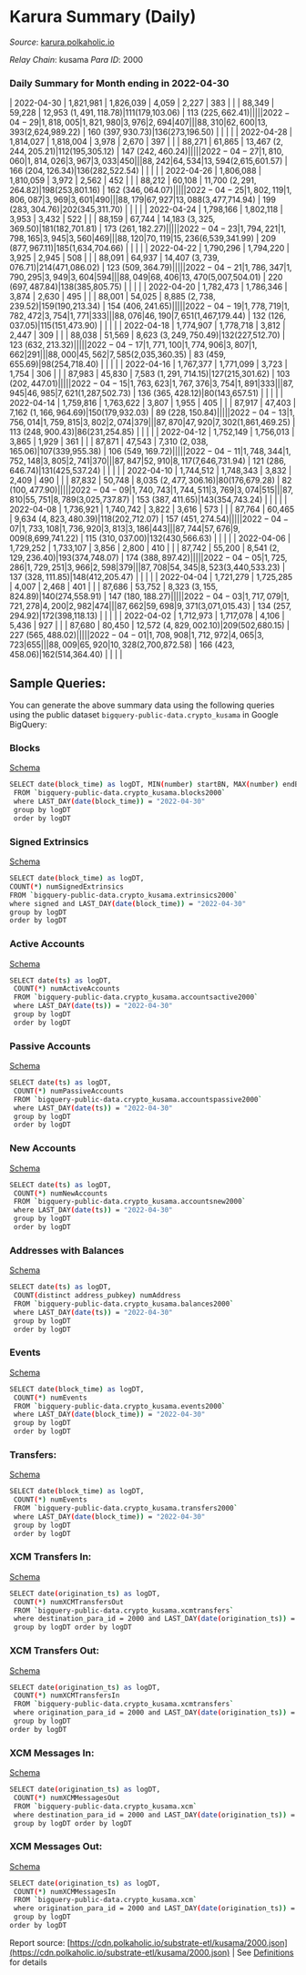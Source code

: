 # Karura Summary (Daily)

_Source_: [karura.polkaholic.io](https://karura.polkaholic.io)

*Relay Chain*: kusama
*Para ID*: 2000



### Daily Summary for Month ending in 2022-04-30


| 2022-04-30 | 1,821,981 | 1,826,039 | 4,059 | 2,227 | 383 |  |  | 88,349 | 59,228 | 12,953 ($1,491,118.78) | 111 ($179,103.06) | 113 ($225,662.41) |  |  |  |
| 2022-04-29 | 1,818,005 | 1,821,980 | 3,976 | 2,694 | 407 |  |  | 88,310 | 62,600 | 13,393 ($2,624,989.22) | 160 ($397,930.73) | 136 ($273,196.50) |  |  |  |
| 2022-04-28 | 1,814,027 | 1,818,004 | 3,978 | 2,670 | 397 |  |  | 88,271 | 61,865 | 13,467 ($2,244,205.21) | 112 ($195,305.12) | 147 ($242,460.24) |  |  |  |
| 2022-04-27 | 1,810,060 | 1,814,026 | 3,967 | 3,033 | 450 |  |  | 88,242 | 64,534 | 13,594 ($2,615,601.57) | 166 ($204,126.34) | 136 ($282,522.54) |  |  |  |
| 2022-04-26 | 1,806,088 | 1,810,059 | 3,972 | 2,562 | 452 |  |  | 88,212 | 60,108 | 11,700 ($2,291,264.82) | 198 ($253,801.16) | 162 ($346,064.07) |  |  |  |
| 2022-04-25 | 1,802,119 | 1,806,087 | 3,969 | 3,601 | 490 |  |  | 88,179 | 67,927 | 13,088 ($3,477,714.94) | 199 ($283,304.76) | 202 ($345,311.70) |  |  |  |
| 2022-04-24 | 1,798,166 | 1,802,118 | 3,953 | 3,432 | 522 |  |  | 88,159 | 67,744 | 14,183 ($3,325,369.50) | 181 ($182,701.81) | 173 ($261,182.27) |  |  |  |
| 2022-04-23 | 1,794,221 | 1,798,165 | 3,945 | 3,560 | 469 |  |  | 88,120 | 70,119 | 15,236 ($6,539,341.99) | 209 ($877,967.11) | 185 ($1,634,704.66) |  |  |  |
| 2022-04-22 | 1,790,296 | 1,794,220 | 3,925 | 2,945 | 508 |  |  | 88,091 | 64,937 | 14,407 ($3,739,076.71) | 214 ($471,086.02) | 123 ($509,364.79) |  |  |  |
| 2022-04-21 | 1,786,347 | 1,790,295 | 3,949 | 3,604 | 594 |  |  | 88,049 | 68,406 | 13,470 ($5,007,504.01) | 220 ($697,487.84) | 138 ($385,805.75) |  |  |  |
| 2022-04-20 | 1,782,473 | 1,786,346 | 3,874 | 2,630 | 495 |  |  | 88,001 | 54,025 | 8,885 ($2,738,239.52) | 159 ($190,213.34) | 154 ($406,241.65) |  |  |  |
| 2022-04-19 | 1,778,719 | 1,782,472 | 3,754 | 1,771 | 333 |  |  | 88,076 | 46,190 | 7,651 ($1,467,179.44) | 132 ($126,037.05) | 115 ($151,473.90) |  |  |  |
| 2022-04-18 | 1,774,907 | 1,778,718 | 3,812 | 2,447 | 309 |  |  | 88,038 | 51,569 | 8,623 ($3,249,750.49) | 132 ($227,512.70) | 123 ($632,213.32) |  |  |  |
| 2022-04-17 | 1,771,100 | 1,774,906 | 3,807 | 1,662 | 291 |  |  | 88,000 | 45,562 | 7,585 ($2,035,360.35) | 83 ($459,655.69) | 98 ($254,718.40) |  |  |  |
| 2022-04-16 | 1,767,377 | 1,771,099 | 3,723 | 1,754 | 306 |  |  | 87,983 | 45,830 | 7,583 ($1,291,714.15) | 127 ($215,301.62) | 103 ($202,447.01) |  |  |  |
| 2022-04-15 | 1,763,623 | 1,767,376 | 3,754 | 1,891 | 333 |  |  | 87,945 | 46,985 | 7,621 ($1,287,502.73) | 136 ($365,428.12) | 80 ($143,657.51) |  |  |  |
| 2022-04-14 | 1,759,816 | 1,763,622 | 3,807 | 1,955 | 405 |  |  | 87,917 | 47,403 | 7,162 ($1,166,964.69) | 150 ($179,932.03) | 89 ($228,150.84) |  |  |  |
| 2022-04-13 | 1,756,014 | 1,759,815 | 3,802 | 2,074 | 379 |  |  | 87,870 | 47,920 | 7,302 ($1,861,469.25) | 113 ($248,900.43) | 86 ($231,254.85) |  |  |  |
| 2022-04-12 | 1,752,149 | 1,756,013 | 3,865 | 1,929 | 361 |  |  | 87,871 | 47,543 | 7,310 ($2,038,165.06) | 107 ($339,955.38) | 106 ($549,169.72) |  |  |  |
| 2022-04-11 | 1,748,344 | 1,752,148 | 3,805 | 2,741 | 370 |  |  | 87,847 | 52,910 | 8,117 ($7,646,731.94) | 121 ($286,646.74) | 131 ($425,537.24) |  |  |  |
| 2022-04-10 | 1,744,512 | 1,748,343 | 3,832 | 2,409 | 490 |  |  | 87,832 | 50,748 | 8,035 ($2,477,306.16) | 80 ($176,679.28) | 82 ($100,477.90) |  |  |  |
| 2022-04-09 | 1,740,743 | 1,744,511 | 3,769 | 3,074 | 515 |  |  | 87,810 | 55,751 | 8,789 ($3,025,737.87) | 153 ($387,411.65) | 143 ($354,743.24) |  |  |  |
| 2022-04-08 | 1,736,921 | 1,740,742 | 3,822 | 3,616 | 573 |  |  | 87,764 | 60,465 | 9,634 ($4,823,480.39) | 118 ($202,712.07) | 157 ($451,274.54) |  |  |  |
| 2022-04-07 | 1,733,108 | 1,736,920 | 3,813 | 3,186 | 443 |  |  | 87,744 | 57,676 | 9,009 ($8,699,741.22) | 115 ($310,037.00) | 132 ($430,566.63) |  |  |  |
| 2022-04-06 | 1,729,252 | 1,733,107 | 3,856 | 2,800 | 410 |  |  | 87,742 | 55,200 | 8,541 ($2,129,236.40) | 193 ($374,748.07) | 174 ($388,897.42) |  |  |  |
| 2022-04-05 | 1,725,286 | 1,729,251 | 3,966 | 2,598 | 379 |  |  | 87,708 | 54,345 | 8,523 ($3,440,533.23) | 137 ($328,111.85) | 148 ($412,205.47) |  |  |  |
| 2022-04-04 | 1,721,279 | 1,725,285 | 4,007 | 2,468 | 401 |  |  | 87,686 | 53,752 | 8,323 ($3,155,824.89) | 140 ($274,558.91) | 147 ($180,188.27) |  |  |  |
| 2022-04-03 | 1,717,079 | 1,721,278 | 4,200 | 2,982 | 474 |  |  | 87,662 | 59,698 | 9,371 ($3,071,015.43) | 134 ($257,294.92) | 172 ($398,118.13) |  |  |  |
| 2022-04-02 | 1,712,973 | 1,717,078 | 4,106 | 5,436 | 927 |  |  | 87,680 | 80,450 | 12,572 ($4,829,002.10) | 209 ($502,680.15) | 227 ($565,488.02) |  |  |  |
| 2022-04-01 | 1,708,908 | 1,712,972 | 4,065 | 3,723 | 655 |  |  | 88,009 | 65,920 | 10,328 ($2,700,872.58) | 166 ($423,458.06) | 162 ($514,364.40) |  |  |  |

## Sample Queries:
You can generate the above summary data using the following queries using the public dataset `bigquery-public-data.crypto_kusama` in Google BigQuery:


### Blocks 

[Schema](https://github.com/colorfulnotion/substrate-etl/blob/main/schema/blocks.json)

```bash
SELECT date(block_time) as logDT, MIN(number) startBN, MAX(number) endBN, COUNT(*) numBlocks 
 FROM `bigquery-public-data.crypto_kusama.blocks2000`  
 where LAST_DAY(date(block_time)) = "2022-04-30" 
 group by logDT 
 order by logDT
```

### Signed Extrinsics 

[Schema](https://github.com/colorfulnotion/substrate-etl/blob/main/schema/extrinsics.json)

```bash
SELECT date(block_time) as logDT, 
COUNT(*) numSignedExtrinsics 
FROM `bigquery-public-data.crypto_kusama.extrinsics2000`  
where signed and LAST_DAY(date(block_time)) = "2022-04-30" 
group by logDT 
order by logDT
```

### Active Accounts 

[Schema](https://github.com/colorfulnotion/substrate-etl/blob/main/schema/accountsactive.json)

```bash
SELECT date(ts) as logDT, 
 COUNT(*) numActiveAccounts 
 FROM `bigquery-public-data.crypto_kusama.accountsactive2000` 
 where LAST_DAY(date(ts)) = "2022-04-30" 
 group by logDT 
 order by logDT
```

### Passive Accounts 

[Schema](https://github.com/colorfulnotion/substrate-etl/blob/main/schema/accountspassive.json)

```bash
SELECT date(ts) as logDT, 
 COUNT(*) numPassiveAccounts 
 FROM `bigquery-public-data.crypto_kusama.accountspassive2000` 
 where LAST_DAY(date(ts)) = "2022-04-30" 
 group by logDT 
 order by logDT
```

### New Accounts 

[Schema](https://github.com/colorfulnotion/substrate-etl/blob/main/schema/accountsnew.json)

```bash
SELECT date(ts) as logDT, 
 COUNT(*) numNewAccounts 
 FROM `bigquery-public-data.crypto_kusama.accountsnew2000` 
 where LAST_DAY(date(ts)) = "2022-04-30" 
 group by logDT
 order by logDT
```

### Addresses with Balances 

[Schema](https://github.com/colorfulnotion/substrate-etl/blob/main/schema/balances.json)

```bash
SELECT date(ts) as logDT,
 COUNT(distinct address_pubkey) numAddress 
 FROM `bigquery-public-data.crypto_kusama.balances2000` 
 where LAST_DAY(date(ts)) = "2022-04-30" 
 group by logDT 
 order by logDT
```

### Events 

[Schema](https://github.com/colorfulnotion/substrate-etl/blob/main/schema/events.json)

```bash
SELECT date(block_time) as logDT, 
 COUNT(*) numEvents 
 FROM `bigquery-public-data.crypto_kusama.events2000` 
 where LAST_DAY(date(block_time)) = "2022-04-30" 
 group by logDT 
 order by logDT
```

### Transfers:

[Schema](https://github.com/colorfulnotion/substrate-etl/blob/main/schema/transfers.json)

```bash
SELECT date(block_time) as logDT, 
 COUNT(*) numEvents 
 FROM `bigquery-public-data.crypto_kusama.transfers2000` 
 where LAST_DAY(date(block_time)) = "2022-04-30" 
 group by logDT 
 order by logDT
```

### XCM Transfers In: 

[Schema](https://github.com/colorfulnotion/substrate-etl/blob/main/schema/xcmtransfers.json)

```bash
SELECT date(origination_ts) as logDT, 
 COUNT(*) numXCMTransfersOut 
 FROM `bigquery-public-data.crypto_kusama.xcmtransfers` 
 where destination_para_id = 2000 and LAST_DAY(date(origination_ts)) = "2022-04-30" 
 group by logDT order by logDT
```

### XCM Transfers Out: 

[Schema](https://github.com/colorfulnotion/substrate-etl/blob/main/schema/xcmtransfers.json)

```bash
SELECT date(origination_ts) as logDT, 
 COUNT(*) numXCMTransfersIn 
 FROM `bigquery-public-data.crypto_kusama.xcmtransfers` 
 where origination_para_id = 2000 and LAST_DAY(date(origination_ts)) = "2022-04-30" 
 group by logDT 
order by logDT
```

### XCM Messages In: 

[Schema](https://github.com/colorfulnotion/substrate-etl/blob/main/schema/xcm.json)

```bash
SELECT date(origination_ts) as logDT, 
 COUNT(*) numXCMMessagesOut 
 FROM `bigquery-public-data.crypto_kusama.xcm` 
 where destination_para_id = 2000 and LAST_DAY(date(origination_ts)) = "2022-04-30" 
 group by logDT order by logDT
```

### XCM Messages Out: 

[Schema](https://github.com/colorfulnotion/substrate-etl/blob/main/schema/xcm.json)

```bash
SELECT date(origination_ts) as logDT, 
 COUNT(*) numXCMMessagesIn 
 FROM `bigquery-public-data.crypto_kusama.xcm` 
 where origination_para_id = 2000 and LAST_DAY(date(origination_ts)) = "2022-04-30" 
 group by logDT 
order by logDT
```


Report source: [https://cdn.polkaholic.io/substrate-etl/kusama/2000.json](https://cdn.polkaholic.io/substrate-etl/kusama/2000.json) | See [Definitions](/DEFINITIONS.md) for details

